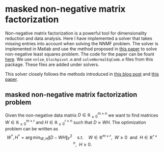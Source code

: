 # masked non-negative matrix factorization

Non-negative matrix factorization is a powerful tool for dimensionality reduction and data analysis. Here I have implemented a solver that takes missing entries into account when solving the NNMF problem. The solver is implemented in Matlab and use the method proposed in [this paper](https://ieeexplore.ieee.org/document/4781130) to solve non-negative least squares problem. The code for the paper can be fount [here](http://www.cc.gatech.edu/~hpark/software/nmf_bpas.zip).  We use `nnlsm_blockpivot.m` and `solveNormalEqComb.m` files from this package. These files are added under solvers.

This solver closely follows the methods introduced in [this blog post](http://alexhwilliams.info/itsneuronalblog/2018/02/26/crossval/) and [this paper](https://bmcbioinformatics.biomedcentral.com/articles/10.1186/s12859-019-3312-5).

## masked non-negative matrix factorization problem

Given the non-negative data matrix $D\in\mathbb{R}^{m\times n}_{\geq 0}$  we want to find matrices $W\in\mathbb{R}^{m\times r}_{\geq 0}$ and $H\in\mathbb{R}^{r\times n}_{\geq 0}$  such that $D\approx WH$. The optimization problem can be written as
$$ W^{\ast}, H^{\ast} = \arg\min_{W,H} \|D-WH\|_{F}^2 \quad \text{s.t.} \quad W\in\mathbb{R}^{m\times r},~~ W\geq 0 \text{~~and~~} H \in \mathbb{R}^{r\times n},~~ H\geq 0.$$


